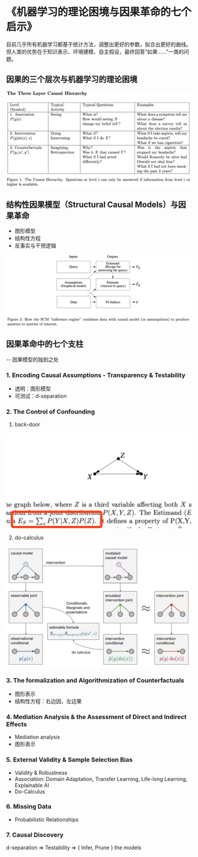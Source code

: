# 《机器学习的理论困境与因果革命的七个启示》


目前几乎所有机器学习都基于统计方法，调整出更好的参数，拟合出更好的曲线。  
但人类的优势在于知识表示、环境建模、自主假设，最终回答“如果……”一类的问题。



## 因果的三个层次与机器学习的理论困境

![因果的三个层次](causal_hierarchy.jpg)



## 结构性因果模型（Structural Causal Models）与因果革命

* 图形模型
* 结构性方程
* 反事实与干预逻辑


![Structural Causal Models](structural_causal_model.jpg)



## 因果革命中的七个支柱

-- 因果模型的独到之处



### 1. Encoding Causal Assumptions - Transparency & Testability

* 透明：图形模型
* 可测试：d-separation



### 2. The Control of Confounding


1. back-door

![back-door](back_door.jpg)


2. do-calculus

![Do-Calculus](do_calculus.jpg)



### 3. The formalization and Algorithmization of Counterfactuals

* 图形表示
* 结构性方程：右边因，左边果



### 4. Mediation Analysis & the Assessment of Direct and Indirect Effects

* Mediation analysis
* 图形表示



### 5. External Validity & Sample Selection Bias

* Validity & Robustness
* Association: Domain Adaptation, Transfer Learning, Life-long Learning, Explainable AI
* Do-Calculus



### 6. Missing Data

* Probabilistic Relationships



### 7. Causal Discovery

d-separation => Testability => { Infer, Prune } the models
